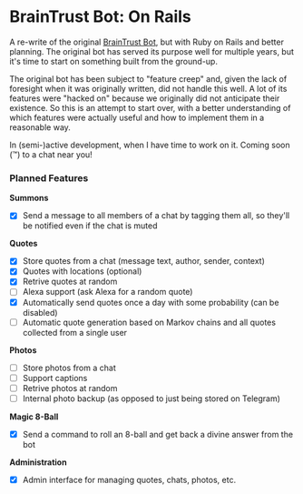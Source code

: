 # BrainTrust Bot: On Rails

A re-write of the original [BrainTrust Bot](https://github.com/terabyte128/braintrust-bot), but with Ruby on Rails and better planning. 
The original bot has served its purpose well for multiple years, but it's time to start on something built from the ground-up. 

The original bot has been subject to "feature creep" and, given the lack of foresight when it was originally written, did not handle this well. 
A lot of its features were "hacked on" because we originally did not anticipate their existence. So this is an attempt to start over, with a 
better understanding of which features were actually useful and how to implement them in a reasonable way.


In (semi-)active development, when I have time to work on it. Coming soon (™) to a chat near you!

### Planned Features

**Summons**

- [X] Send a message to all members of a chat by tagging them all, so they'll be notified even if the chat is muted

**Quotes**

- [X] Store quotes from a chat (message text, author, sender, context)
- [X] Quotes with locations (optional)
- [X] Retrive quotes at random
- [ ] Alexa support (ask Alexa for a random quote)
- [X] Automatically send quotes once a day with some probability (can be disabled)
- [ ] Automatic quote generation based on Markov chains and all quotes collected from a single user

**Photos**

- [ ] Store photos from a chat
- [ ] Support captions
- [ ] Retrive photos at random
- [ ] Internal photo backup (as opposed to just being stored on Telegram)

**Magic 8-Ball**

- [X] Send a command to roll an 8-ball and get back a divine answer from the bot

**Administration**

- [X] Admin interface for managing quotes, chats, photos, etc.
